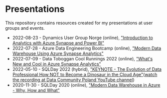 # Presentations
This repository contains resources created for my presentations at user groups and events.

* 2022-08-23 - Dynamics User Group Norge (online), ["Introduction to Analytics with Azure Synapse and Power BI"](https://github.com/pawelpo/presentations/blob/master/20220823%20DYNUG%20Norge/20220823%20Introduction%20to%20Analytics%20with%20Azure%20Synapse%20and%20Power%20BI.pdf)
* 2022-07-28 - Azure Data Engineering Bootcamp (online), ["Modern Data Warehouse Using Azure Synapse Analytics"](https://github.com/pawelpo/presentations/blob/master/20220728%20Azure%20Data%20Engineering%20Bootcamp/Modern%20Data%20Warehouse%20using%20Synapse.pdf)
* 2022-07-09 - Data Toboggan Cool Runnings 2022 (online), ["What's New and Cool in Azure Synapse Analytics"](https://github.com/pawelpo/presentations/blob/master/20220709%20Data%20Toboggan%20Cool%20Runnings%202022/Whats%20New%20and%20Cool%20in%20Azure%20Synapse%20Analytics.pdf)
* 2022-05-10 - SQLDay 2022 (hybrid), ["KEYNOTE - The Evolution of Data Professional
How NOT to Become a Dinosaur in the Cloud Age"](https://github.com/pawelpo/presentations/tree/master/20220510%20SQLDay%20Keynote)([watch the recording at Data Community Poland YouTube channel](https://www.youtube.com/watch?v=20AlPv5jYtw&t=3485s))
* 2020-11-30 - SQLDay 2020 (online), ["Modern Data Warehouse in Azure - Why, How and What"](https://github.com/pawelpo/presentations/tree/master/20201130%20SQLDay%20MDW%20in%20Azure)
